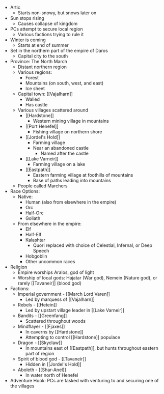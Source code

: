 - Artic
	- Starts non-snowy, but snows later on
- Sun stops rising
	- Causes collapse of kingdom
- PCs attempt to secure local region
	- Various factions trying to rule it
- Winter is coming
	- Starts at end of summer
- Set in the northern part of the empire of Daros
	- Capital city to the south
- Province: The North March
	- Distant northern region
	- Various regions:
		- Forest
		- Mountains (on south, west, and east)
		- Ice sheet
	- Capital town: [[Vajalharn]]
		- Walled
		- Has castle
	- Various villages scattered around
		- [[Hardstone]]
			- Western mining village in mountains
		- [[Port Henefel]]
			- Fishing village on northern shore
		- [[Jordel's Hold]]
			- Farming village
			- Near an abandoned castle
				- Named after the castle
		- [[Lake Varneir]]
			- Farming village on a lake
		- [[Eastpath]]
			- Eastern farming village at foothills of mountains
			- Base of paths leading into mountains
	- People called Marchers
- Race Options:
	- Native:
		- Human (also from elsewhere in the empire)
		- Orc
		- Half-Orc
		- Goliath
	- From elsewhere in the empire:
		- Elf
		- Half-Elf
		- Kalashtar
			- Quori replaced with choice of Celestial, Infernal, or Deep Speech
		- Hobgoblin
		- Other uncommon races
- Religion
	- Empire worships Aralos, god of light
	- Worship of local gods: Hajatar (War god), Nemein (Nature god), or rarely [[Tavaneir]] (blood god)
- Factions:
	- Imperial government - [[March Lord Varen]]
		- Led by marquess of [[Vajalharn]]
	- Rebels - [[Hetein]]
		- Led by upstart village leader in [[Lake Varneir]]
	- Bandits - [[Greenfang]]
		- Scattered throughout woods
	- Mindflayer - [[Fjaxes]]
		- In caverns by [[Hardstone]]
		- Attempting to control [[Hardstone]] populace
	- Dragon - [[Skyclaw]]
		- In mountains east of [[Eastpath]], but hunts throughout eastern part of region
	- Spirit of blood god - [[Tavaneir]]
		- Hidden in [[Jordel's Hold]]
	- Aboleth - [[Shar-Anel]]
		- In water north of Henefel
- Adventure Hook: PCs are tasked with venturing to and securing one of the villages